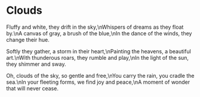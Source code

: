 # Clouds

Fluffy and white, they drift in the sky,\nWhispers of dreams as they float by.\nA canvas of gray, a brush of the blue,\nIn the dance of the winds, they change their hue.

Softly they gather, a storm in their heart,\nPainting the heavens, a beautiful art.\nWith thunderous roars, they rumble and play,\nIn the light of the sun, they shimmer and sway.

Oh, clouds of the sky, so gentle and free,\nYou carry the rain, you cradle the sea.\nIn your fleeting forms, we find joy and peace,\nA moment of wonder that will never cease.